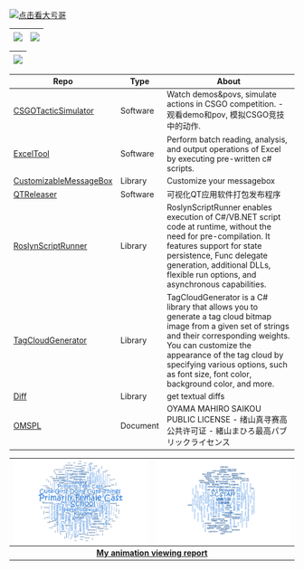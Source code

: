 <a href="https://www.namanime.com/upload/2020/0722/1.jpg"><img align="center" src="https://i0.hdslb.com/bfs/space/495f0c82b2141fa4ba781b5ce88b13050b27ede0.png" title="点击看大亏哥"/></a>

|<a href="https://github.com/anuraghazra/github-readme-stats"><img align="center" src="https://github-readme-stats.vercel.app/api?username=ZjzMisaka&show_icons=true&theme=default&locale=en&include_all_commits=true&hide_border=true&custom_title=GitHub%20Stats"/></a>|<a href="https://github.com/anuraghazra/github-readme-stats"><img align="center" src="https://github-readme-stats.vercel.app/api/top-langs/?username=ZjzMisaka&show_icons=true&theme=default&layout=compact&locale=en&include_all_commits=true&hide_border=true"/></a>|
| ------------- | ------------- |

|<a href="https://github.com/ryo-ma/github-profile-trophy"><img align="center" src="https://github-profile-trophy.vercel.app/?username=ZjzMisaka&column=-1&margin-w=15&margin-h=15&no-frame=true"/></a>|
| ------------- |

|Repo|Type|About|
|----|----|----|
|[CSGOTacticSimulator](https://github.com/ZjzMisaka/CSGOTacticSimulator)|Software|Watch demos&povs, simulate actions in CSGO competition. - 观看demo和pov, 模拟CSGO竞技中的动作.|
|[ExcelTool](https://github.com/ZjzMisaka/ExcelTool)|Software|Perform batch reading, analysis, and output operations of Excel by executing pre-written c# scripts.|
|[CustomizableMessageBox](https://github.com/ZjzMisaka/CustomizableMessageBox)|Library|Customize your messagebox|
|[QTReleaser](https://github.com/ZjzMisaka/QTReleaser)|Software|可视化QT应用软件打包发布程序|
|[RoslynScriptRunner](https://github.com/ZjzMisaka/RoslynScriptRunner)|Library|RoslynScriptRunner enables execution of C#/VB.NET script code at runtime, without the need for pre-compilation. It features support for state persistence, Func delegate generation, additional DLLs, flexible run options, and asynchronous capabilities.|
|[TagCloudGenerator](https://github.com/ZjzMisaka/TagCloudGenerator)|Library|TagCloudGenerator is a C# library that allows you to generate a tag cloud bitmap image from a given set of strings and their corresponding weights. You can customize the appearance of the tag cloud by specifying various options, such as font size, font color, background color, and more.|
|[Diff](https://github.com/ZjzMisaka/Diff)|Library|get textual diffs|
|[OMSPL](https://github.com/ZjzMisaka/OMSPL)|Document|OYAMA MAHIRO SAIKOU PUBLIC LICENSE - 绪山真寻赛高公共许可证 - 緒山まひろ最高パブリックライセンス|

<table>
  <tr>
    <td><a href="https://github.com/ZjzMisaka/AnimeReport"><img width=1000 align="center" src="https://github.com/ZjzMisaka/AnimeReport/blob/main/tags.bmp" title="AnimeReport"/></a></td>
    <td><a href="https://github.com/ZjzMisaka/AnimeReport"><img width=1000 align="center" src="https://github.com/ZjzMisaka/AnimeReport/blob/main/companies.bmp" title="AnimeReport"/></a></td>
  </tr>
  <tr>
    <th colspan="2"><a href="https://github.com/ZjzMisaka/AnimeReport">My animation viewing report</a></th>
  </tr>
</table>
